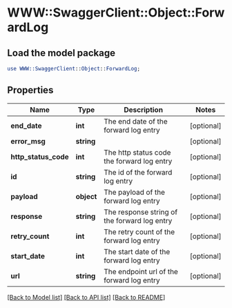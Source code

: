 # WWW::SwaggerClient::Object::ForwardLog

## Load the model package
```perl
use WWW::SwaggerClient::Object::ForwardLog;
```

## Properties
Name | Type | Description | Notes
------------ | ------------- | ------------- | -------------
**end_date** | **int** | The end date of the forward log entry | [optional] 
**error_msg** | **string** |  | [optional] 
**http_status_code** | **int** | The http status code the forward log entry | [optional] 
**id** | **string** | The id of the forward log entry | [optional] 
**payload** | **object** | The payload of the forward log entry | [optional] 
**response** | **string** | The response string of the forward log entry | [optional] 
**retry_count** | **int** | The retry count of the forward log entry | [optional] 
**start_date** | **int** | The start date of the forward log entry | [optional] 
**url** | **string** | The endpoint url of the forward log entry | [optional] 

[[Back to Model list]](../README.md#documentation-for-models) [[Back to API list]](../README.md#documentation-for-api-endpoints) [[Back to README]](../README.md)


